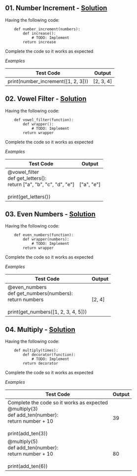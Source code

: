 ## **01.	Number Increment -** [Solution](https://github.com/elenaborisova/Python-OOP/blob/main/17.%20Decorators%20-%20Lab/01_number_increment.py)
Having the following code:

        def number_increment(numbers):
            def increase():
                # TODO: Implement
            return increase
            
Complete the code so it works as expected

*Examples*

|       Test Code       |      Output       |
|-----------------------|-------------------|
|print(number_increment([1, 2, 3]))          |[2, 3, 4]          |




## **02.	Vowel Filter -** [Solution](https://github.com/elenaborisova/Python-OOP/blob/main/17.%20Decorators%20-%20Lab/02_vowel_filter.py)
Having the following code:

        def vowel_filter(function):
            def wrapper():
                # TODO: Implement
            return wrapper

Complete the code so it works as expected

*Examples*

|       Test Code       |      Output       |
|-----------------------|-------------------|
|@vowel_filter<br>def get_letters():<br>    return ["a", "b", "c", "d", "e"]<br><br>print(get_letters())         |["a", "e"]          |



## **03.	Even Numbers -** [Solution](https://github.com/elenaborisova/Python-OOP/blob/main/17.%20Decorators%20-%20Lab/03_even_numbers.py)
Having the following code:

        def even_numbers(function):
            def wrapper(numbers):
                # TODO: Implement
            return wrapper

Complete the code so it works as expected

*Examples*

|       Test Code       |      Output       |
|-----------------------|-------------------|
|@even_numbers<br>def get_numbers(numbers):<br>    return numbers<br><br>print(get_numbers([1, 2, 3, 4, 5]))          |[2, 4]          |




## **04.	Multiply -** [Solution](https://github.com/elenaborisova/Python-OOP/blob/main/17.%20Decorators%20-%20Lab/04_multiply.py)
Having the following code:

        def multiply(times):
            def decorator(function):
                # TODO: Implement
            return decorator
            
Complete the code so it works as expected

*Examples*

|       Test Code       |      Output       |
|-----------------------|-------------------|
|Complete the code so it works as expected<br>@multiply(3)<br>def add_ten(number):<br>    return number + 10<br><br>print(add_ten(3))         |39         |
|@multiply(5)<br>def add_ten(number):<br>    return number + 10<br><br>print(add_ten(6))          |80 |



